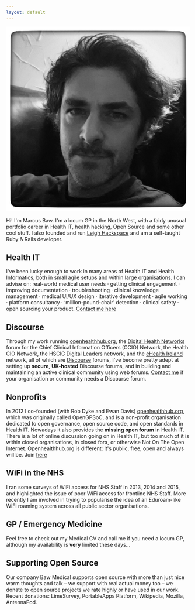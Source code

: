 ```yaml
---
layout: default
---
```


<img class="avatar" src="/img/avatar.jpg" alt="My Avatar">

Hi! I'm Marcus Baw. I'm a locum GP in the North West, with a fairly unusual portfolio career in Health IT, health hacking, Open Source and some other cool stuff. I also founded and run [Leigh Hackspace](http://www.leighhack.org/) and am a self-taught Ruby & Rails developer.

## Health IT

I've been lucky enough to work in many areas of Health IT and Health Informatics, both in small agile setups and within large organisations. I can advise on: real-world medical user needs · getting clinical engagement · improving documentation · troubleshooting · clinical knowledge management · medical UI/UX design · iterative development · agile working · platform consultancy · ‘million-pound-chair’ detection · clinical safety · open sourcing your product. [Contact me here](mailto:marcusbaw@gmail.com)

## Discourse

Through my work running [openhealthhub.org](http://www.openhealthhub.org), the [Digital Health Networks](https://discourse.digitalhealth.net/) forum for the Chief Clinical Information Officers (CCIO) Network, the Health CIO Network, the HSCIC Digital Leaders network, and the [eHealth Ireland](http://www.ehealthireland.ie) network, all of which are [Discourse]() forums, I've become pretty adept at setting up **secure**, **UK-hosted** Discourse forums, and in building and maintaining an active clinical community using web forums.  [Contact me](mailto:marcusbaw@gmail.com) if your organisation or community needs a Discourse forum.

## Nonprofits

In 2012 I co-founded (with Rob Dyke and Ewan Davis) [openhealthhub.org](http://www.openhealthhub.org), which was originally called OpenGPSoC, and is a non-profit organisation dedicated to open governance, open source code, and open standards in Health IT. Nowadays it also provides the <strong>missing open forum</strong> in Health IT. There is a lot of online discussion going on in Health IT, but too much of it is within closed organisations, in closed fora, or otherwise Not On The Open Internet. Openhealthhub.org is different: it's public, free, open and always will be. Join [here](http://www.openhealthhub.org)

## WiFi in the NHS
I ran some surveys of WiFi access for NHS Staff in 2013, 2014 and 2015, and highlighted the issue of poor WiFi access for frontline NHS Staff. More recently I am involved in trying to popularise the idea of an Eduroam-like WiFi roaming system across all public sector organisations.

## GP / Emergency Medicine
Feel free to check out my Medical CV and call me if you need a locum GP, although my availability is **very** limited these days...

## Supporting Open Source
Our company Baw Medical supports open source with more than just nice warm thoughts and talk – we support with real actual money too – we donate to open source projects we rate highly or have used in our work. Recent donations: LimeSurvey, PortableApps Platform, Wikipedia, Mozilla, AntennaPod.
